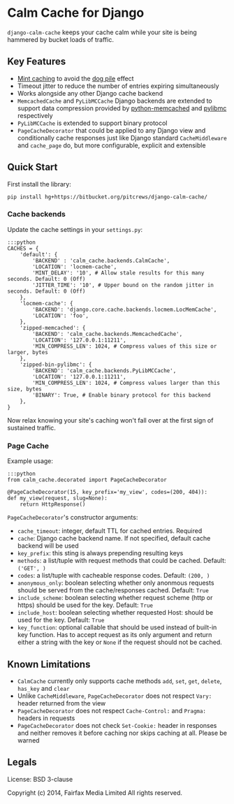 # Calm Cache for Django

`django-calm-cache` keeps your cache calm while your site is being hammered by
bucket loads of traffic.

## Key Features

 * [Mint caching](http://djangosnippets.org/snippets/155/) to avoid the
   [dog pile](http://en.wikipedia.org/wiki/Cache_stampede) effect
 * Timeout jitter to reduce the number of entries expiring simultaneously
 * Works alongside any other Django cache backend
 * `MemcachedCache` and `PyLibMCCache` Django backends are extended to support
   data compression provided by [python-memcached](ftp://ftp.tummy.com/pub/python-memcached/)
   and [pylibmc](http://sendapatch.se/projects/pylibmc/) respectively
 * `PyLibMCCache` is extended to support binary protocol
 * `PageCacheDecorator` that could be applied to any Django view and
   conditionally cache responses just like Django standard `CacheMiddleware`
   and `cache_page` do, but more configurable, explicit and extensible

## Quick Start

First install the library:

    pip install hg+https://bitbucket.org/pitcrews/django-calm-cache/

### Cache backends

Update the cache settings in your `settings.py`:

    :::python
    CACHES = {
        'default': {
            'BACKEND' : 'calm_cache.backends.CalmCache',
            'LOCATION': 'locmem-cache',
            'MINT_DELAY': '10', # Allow stale results for this many seconds. Default: 0 (Off)
            'JITTER_TIME': '10', # Upper bound on the random jitter in seconds. Default: 0 (Off)
        },
        'locmem-cache': {
            'BACKEND': 'django.core.cache.backends.locmem.LocMemCache',
            'LOCATION': 'foo',
        },
        'zipped-memcached': {
            'BACKEND': 'calm_cache.backends.MemcachedCache',
            'LOCATION': '127.0.0.1:11211',
            'MIN_COMPRESS_LEN': 1024, # Compress values of this size or larger, bytes
        },
        'zipped-bin-pylibmc': {
            'BACKEND': 'calm_cache.backends.PyLibMCCache',
            'LOCATION': '127.0.0.1:11211',
            'MIN_COMPRESS_LEN': 1024, # Compress values larger than this size, bytes
            'BINARY': True, # Enable binary protocol for this backend
        },
    }

Now relax knowing your site's caching won't fall over at the first sign of sustained traffic.

### Page Cache

Example usage:

    :::python
    from calm_cache.decorated import PageCacheDecorator

    @PageCacheDecorator(15, key_prefix='my_view', codes=(200, 404)):
    def my_view(request, slug=None):
        return HttpResponse()

`PageCacheDecorator`'s constructor arguments:

 * `cache_timeout`: integer, default TTL for cached entries. Required
 * `cache`: Django cache backend name. If not specified, default cache
   backend will be used
 * `key_prefix`: this sting is always prepending resulting keys
 * `methods`: a list/tuple with request methods that could be cached.
   Default: `('GET', )`
 * `codes`: a list/tuple with cacheable response codes. Default: `(200, )`
 * `anonymous_only`: boolean selecting whether only anonmous requests
   should be served from the cache/responses cached. Default: `True`
 * `include_scheme`: boolean selecting whether request scheme (http
   or https) should be used for the key. Default: `True`
 * `include_host`: boolean selecting whether requested Host: should
   be used for the key. Default: `True`
 * `key_function`: optional callable that should be used instead of
   built-in key function.
   Has to accept request as its only argument and return either
   a string with the key or `None` if the request should not be cached.

## Known Limitations

 * `CalmCache` currently only supports cache methods `add`, `set`, `get`, `delete`,
   `has_key` and `clear`
 * Unlike `CacheMiddleware`, `PageCacheDecorator` does not respect `Vary:`
   header returned from the view
 * `PageCacheDecorator` does not respect `Cache-Control:` and `Pragma:` headers
   in requests
 * `PageCacheDecorator` does not check `Set-Cookie:` header in responses and
   neither removes it before caching nor skips caching at all. Please be warned

## Legals

License: BSD 3-clause

Copyright (c) 2014, Fairfax Media Limited
All rights reserved.
